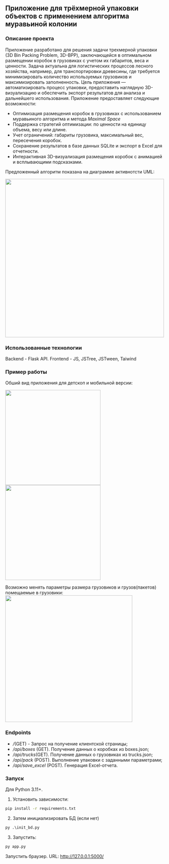 ## Приложение для трёхмерной упаковки объектов с применением алгоритма муравьиной колонии

### Описание проекта

Приложение разработано для решения задачи трехмерной упаковки (3D Bin Packing Problem, 3D-BPP), заключающейся в оптимальном размещении коробок в грузовиках с учетом их габаритов, веса и ценности. Задача актуальна для логистических процессов лесного хозяйства, например, для транспортировки древесины, где требуется минимизировать количество используемых грузовиков и максимизировать заполненность. Цель приложения — автоматизировать процесс упаковки, предоставить наглядную 3D-визуализацию и обеспечить экспорт результатов для анализа и дальнейшего использования.
Приложение предоставляет следующие возможности:
-	Оптимизация размещения коробок в грузовиках с использованием муравьиного алгоритма и метода _Maximal Space_
-	Поддержка стратегий оптимизации: по ценности на единицу объема, весу или длине.
-	Учет ограничений: габариты грузовика, максимальный вес, пересечения коробок.
-	Сохранение результатов в базе данных SQLite и экспорт в Excel для отчетности.
-	Интерактивная 3D-визуализация размещения коробок с анимацией и всплывающими подсказками.

Предложенный алгоритм показана на диаграмме активнотсти UML:

<img src="https://github.com/user-attachments/assets/50d320cd-edf6-4fe3-a9de-b8db32f02f9e"  widht="300" height="500" /> 


### Использованные технологии
Backend - Flask API.
Frontend - JS, JSTree, JSTween, Taiwind



### Пример работы
Обший вид приложения для детскоп и мобильной версии:

<img src="https://github.com/user-attachments/assets/7766d24b-ed04-4c84-bfb6-f07919809053"  widht="300" height="300" /> <img src="https://github.com/user-attachments/assets/a0ef94ab-928f-4618-9591-f4aaa1dd41f7" widht="300" height="300" />

Возможно менять параметры размера грузовиков и грузов(пакетов) помещаемые в грузовики:
<img src="https://github.com/user-attachments/assets/ba8d4f30-3d66-40a4-8e76-b95a2802f8d6"  widht="400" height="400" />

### Endpoints

- _/_(GET) - Запрос на получение клиентской страницы;
-	_/api/boxes_ (GET). Получение данных о коробках из boxes.json;
-	_/api/trucks_(GET). Получение данных о грузовиках из trucks.json;
-	_/api/pack_ (POST). Выполнение упаковки с заданными параметрами;
-	_/api/save_excel_ (POST). Генерация Excel-отчета.



### Запуск
Для Python 3.11+.
1. Установить зависимости:
``` cmd
pip install -r requirements.txt
```
2. Затем инициализировать БД (если нет)
```cmd
py .\init_bd.py
```
3. Запустить:
```cmd
py app.py
```
Запустить браузер. URL: http://127.0.0.1:5000/
